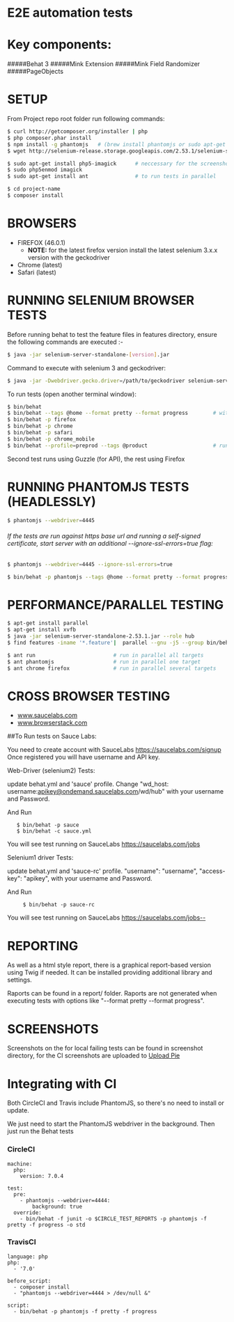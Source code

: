 # E2E automation tests

Key components:
===============
#####Behat 3
#####Mink Extension
#####Mink Field Randomizer
#####PageObjects

SETUP
==============

From Project repo root folder run following commands:

```bash
$ curl http://getcomposer.org/installer | php
$ php composer.phar install
$ npm install -g phantomjs   # (brew install phantomjs or sudo apt-get install phantomjs)
$ wget http://selenium-release.storage.googleapis.com/2.53.1/selenium-server-standalone-2.53.1.jar
```
```bash
$ sudo apt-get install php5-imagick      # neccessary for the screenshots
$ sudo php5enmod imagick
$ sudo apt-get install ant               # to run tests in parallel
```

```bash
$ cd project-name
$ composer install
```

BROWSERS
==============
- FIREFOX (46.0.1)
  - __NOTE:__ for the latest firefox version install the latest selenium 3.x.x version with the geckodriver
- Chrome (latest)
- Safari (latest)


RUNNING SELENIUM BROWSER TESTS
==============================

Before running behat to test the feature files in features directory, ensure the following commands are executed :-

```bash
$ java -jar selenium-server-standalone-[version].jar
```

Command to execute with selenium 3 and geckodriver:

```bash
$ java -jar -Dwebdriver.gecko.driver=/path/to/geckodriver selenium-server-standalone-3.0.1.jar
```


To run tests (open another terminal window):

```bash
$ bin/behat 
$ bin/behat --tags @home --format pretty --format progress        # with the console logs output ###
$ bin/behat -p firefox
$ bin/behat -p chrome
$ bin/behat -p safari
$ bin/behat -p chrome_mobile
$ bin/behat --profile=preprod --tags @product                     # run with defenite profile configs ###
```

Second test runs using Guzzle (for API), the rest using Firefox

RUNNING PHANTOMJS TESTS (HEADLESSLY)
====================================

```bash
$ phantomjs --webdriver=4445
```

###### If the tests are run against https base url and running a self-signed certificate, start server with an additional --ignore-ssl-errors=true flag:

```bash
$ phantomjs --webdriver=4445 --ignore-ssl-errors=true
```

```bash
$ bin/behat -p phantomjs --tags @home --format pretty --format progress
```

PERFORMANCE/PARALLEL TESTING
============================

```bash
$ apt-get install parallel
$ apt-get install xvfb
$ java -jar selenium-server-standalone-2.53.1.jar --role hub
$ find features -iname '*.feature'|  parallel --gnu -j5 --group bin/behat -p chrome --tags @home --colors
```

```bash
$ ant run                         # run in parallel all targets
$ ant phantomjs                   # run in parallel one target
$ ant chrome firefox              # run in parallel several targets
```

CROSS BROWSER TESTING
===========================
* www.saucelabs.com
* www.browserstack.com

##To Run tests on Sauce Labs:  

You need to create account with SauceLabs https://saucelabs.com/signup 
Once registered you will have username and API key. 

Web-Driver (selenium2) Tests: 

update behat.yml and 'sauce' profile. 
Change "wd_host: username:apikey@ondemand.saucelabs.com/wd/hub" with your username and Password. 


And Run 

       $ bin/behat -p sauce
       $ bin/behat -c sauce.yml

You will see test running on SauceLabs https://saucelabs.com/jobs  


Selenium1 driver Tests: 

update behat.yml and 'sauce-rc' profile. 
"username":         "username",
"access-key":       "apikey", with your username and Password. 


And Run 

         $ bin/behat -p sauce-rc

You will see test running on SauceLabs https://saucelabs.com/jobs--


REPORTING
============

As well as a html style report, there is a graphical report-based version using Twig if needed.
It can be installed providing additional library and settings.

Raports can be found in a report/ folder.
Raports are not generated when executing tests with options like "--format pretty --format progress".


SCREENSHOTS
============

Screenshots on the for local failing tests can be found in screenshot directory, for the CI screenshots are uploaded to [Upload Pie](http://uploadpie.com/)

Integrating with CI
=============

Both CircleCI and Travis include PhantomJS, so there's no need to install or update. 

We just need to start the PhantomJS webdriver in the background. Then just run the Behat tests

### CircleCI
```
machine:
  php:
    version: 7.0.4

test:
  pre:
    - phantomjs --webdriver=4444:
        background: true
  override:
    - bin/behat -f junit -o $CIRCLE_TEST_REPORTS -p phantomjs -f pretty -f progress -o std
```

### TravisCI
```
language: php
php:
  - '7.0'

before_script:
  - composer install
  - "phantomjs --webdriver=4444 > /dev/null &"

script:
  - bin/behat -p phantomjs -f pretty -f progress
```